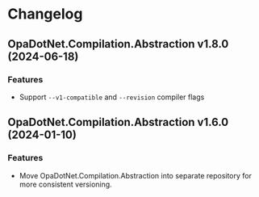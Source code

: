 # Changelog

## OpaDotNet.Compilation.Abstraction v1.8.0 (2024-06-18)

### Features

* Support `--v1-compatible` and `--revision` compiler flags

## OpaDotNet.Compilation.Abstraction v1.6.0 (2024-01-10)

### Features

* Move OpaDotNet.Compilation.Abstraction into separate repository for more consistent versioning.
